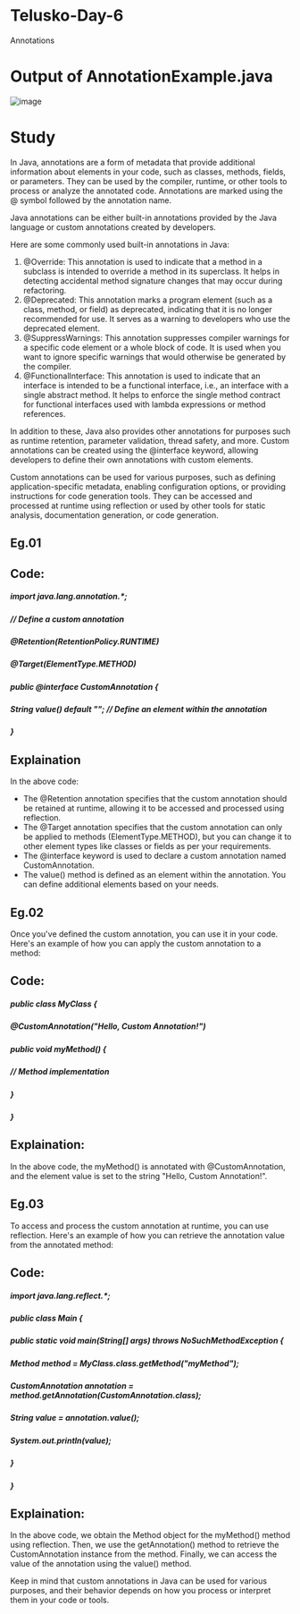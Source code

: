 # Telusko-Day-6
Annotations

# Output of AnnotationExample.java
![image](https://github.com/Vyankatesh-Telusko/Telusko-Day-6/assets/134121798/26033402-3814-4dc9-9b7d-3a524f647632)


# Study

In Java, annotations are a form of metadata that provide additional information about elements in your code, such as classes, methods, fields, or parameters. They can be used by the compiler, runtime, or other tools to process or analyze the annotated code. Annotations are marked using the @ symbol followed by the annotation name.

Java annotations can be either built-in annotations provided by the Java language or custom annotations created by developers.

Here are some commonly used built-in annotations in Java:
1. @Override: This annotation is used to indicate that a method in a subclass is intended to override a method in its superclass. It helps in detecting accidental method signature changes that may occur during refactoring.
2. @Deprecated: This annotation marks a program element (such as a class, method, or field) as deprecated, indicating that it is no longer recommended for use. It serves as a warning to developers who use the deprecated element.
3. @SuppressWarnings: This annotation suppresses compiler warnings for a specific code element or a whole block of code. It is used when you want to ignore specific warnings that would otherwise be generated by the compiler.
4. @FunctionalInterface: This annotation is used to indicate that an interface is intended to be a functional interface, i.e., an interface with a single abstract method. It helps to enforce the single method contract for functional interfaces used with lambda expressions or method references.


In addition to these, Java also provides other annotations for purposes such as runtime retention, parameter validation, thread safety, and more. Custom annotations can be created using the @interface keyword, allowing developers to define their own annotations with custom elements.

Custom annotations can be used for various purposes, such as defining application-specific metadata, enabling configuration options, or providing instructions for code generation tools. They can be accessed and processed at runtime using reflection or used by other tools for static analysis, documentation generation, or code generation.

## Eg.01
## Code:
##### import java.lang.annotation.*;

##### // Define a custom annotation
##### @Retention(RetentionPolicy.RUNTIME)
##### @Target(ElementType.METHOD)
##### public @interface CustomAnnotation {
#####     String value() default ""; // Define an element within the annotation
##### }
## Explaination
In the above code:

* The @Retention annotation specifies that the custom annotation should be retained at runtime, allowing it to be accessed and processed using reflection.
* The @Target annotation specifies that the custom annotation can only be applied to methods (ElementType.METHOD), but you can change it to other element types like classes or fields as per your requirements.
* The @interface keyword is used to declare a custom annotation named CustomAnnotation.
* The value() method is defined as an element within the annotation. You can define additional elements based on your needs.

## Eg.02
Once you've defined the custom annotation, you can use it in your code. Here's an example of how you can apply the custom annotation to a method:
## Code:
##### public class MyClass {
#####     @CustomAnnotation("Hello, Custom Annotation!")
#####     public void myMethod() {
#####         // Method implementation
#####     }
##### }
## Explaination:
In the above code, the myMethod() is annotated with @CustomAnnotation, and the element value is set to the string "Hello, Custom Annotation!".

## Eg.03
To access and process the custom annotation at runtime, you can use reflection. Here's an example of how you can retrieve the annotation value from the annotated method:
## Code:
##### import java.lang.reflect.*;

##### public class Main {
#####     public static void main(String[] args) throws NoSuchMethodException {
#####         Method method = MyClass.class.getMethod("myMethod");
#####         CustomAnnotation annotation = method.getAnnotation(CustomAnnotation.class);
#####         String value = annotation.value();
#####         System.out.println(value);
#####     }
##### }
## Explaination:
In the above code, we obtain the Method object for the myMethod() method using reflection. Then, we use the getAnnotation() method to retrieve the CustomAnnotation instance from the method. Finally, we can access the value of the annotation using the value() method.

Keep in mind that custom annotations in Java can be used for various purposes, and their behavior depends on how you process or interpret them in your code or tools.
